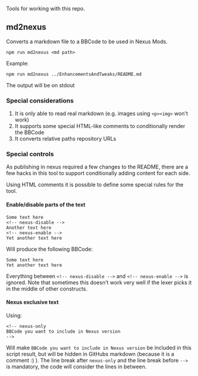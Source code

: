 Tools for working with this repo.

## md2nexus
Converts a markdown file to a BBCode to be used in Nexus Mods.

```SH
npm run md2nexus <md path>
```

Example:
```
npm run md2nexus ../EnhancementsAndTweaks/README.md
```

The output will be on stdout

### Special considerations
1. It is only able to read real markdown (e.g. images using `<p><img>` won't work)
2. It supports some special HTML-like comments to conditionally render the BBCode
3. It converts relative paths repository URLs

### Special controls
As publishing in nexus required a few changes to the README, there are a few hacks in this tool to support conditionally adding content for each side.

Using HTML comments it is possible to define some special rules for the tool.

#### Enable/disable parts of the text

```
Some text here
<!-- nexus-disable -->
Another text here
<!-- nexus-enable -->
Yet another text here
```

Will produce the following BBCode:
```
Some text here
Yet another text here
```

Everything between `<!-- nexus-disable -->` and `<!-- nexus-enable -->` is ignored. Note that sometimes this doesn't work very well if the lexer picks it in the middle of other constructs.

#### Nexus exclusive text
Using:
```
<!-- nexus-only
BBCode you want to include in Nexus version
-->
```

Will make `BBCode you want to include in Nexus version` be included in this script result, but will be hidden in GitHubs markdown (because it is a comment :) ).
The line break after `nexus-only` and the line break before `-->` is mandatory, the code will consider the lines in between.
